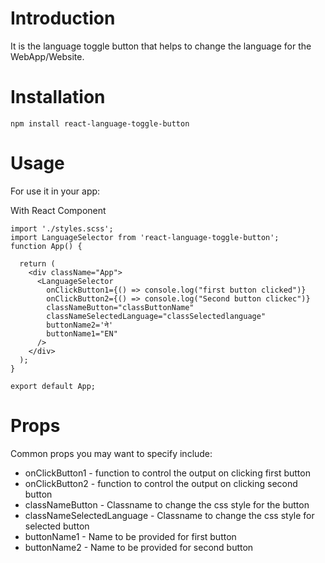 # Introduction

It is the language toggle button that helps to change the language for the WebApp/Website.

# Installation

```npm install react-language-toggle-button```

# Usage

For use it in your app:

With React Component

```
import './styles.scss';
import LanguageSelector from 'react-language-toggle-button';
function App() {

  return (
    <div className="App">
      <LanguageSelector
        onClickButton1={() => console.log("first button clicked")}
        onClickButton2={() => console.log("Second button clickec")}
        classNameButton="classButtonName"
        classNameSelectedLanguage="classSelectedlanguage"
        buttonName2='ने'
        buttonName1="EN"
      />
    </div>
  );
}

export default App;
```


# Props

Common props you may want to specify include:

* onClickButton1 - function to control the output on clicking first button
* onClickButton2 - function to control the output on clicking second button
* classNameButton - Classname to change the css style for the button
* classNameSelectedLanguage - Classname to change the css style for selected button
* buttonName1 - Name to be provided for first button
* buttonName2 - Name to be provided for second button



